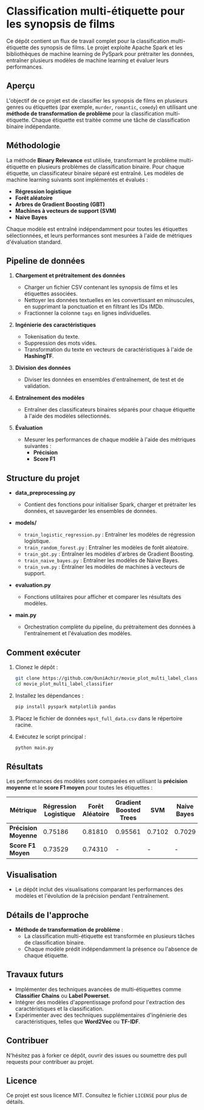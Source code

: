 # Classification multi-étiquette pour les synopsis de films

Ce dépôt contient un flux de travail complet pour la classification multi-étiquette des synopsis de films. Le projet exploite Apache Spark et les bibliothèques de machine learning de PySpark pour prétraiter les données, entraîner plusieurs modèles de machine learning et évaluer leurs performances.

## Aperçu
L'objectif de ce projet est de classifier les synopsis de films en plusieurs genres ou étiquettes (par exemple, `murder`, `romantic`, `comedy`) en utilisant une **méthode de transformation de problème** pour la classification multi-étiquette. Chaque étiquette est traitée comme une tâche de classification binaire indépendante.

## Méthodologie
La méthode **Binary Relevance** est utilisée, transformant le problème multi-étiquette en plusieurs problèmes de classification binaire. Pour chaque étiquette, un classificateur binaire séparé est entraîné. Les modèles de machine learning suivants sont implémentés et évalués :

- **Régression logistique**
- **Forêt aléatoire**
- **Arbres de Gradient Boosting (GBT)**
- **Machines à vecteurs de support (SVM)**
- **Naive Bayes**

Chaque modèle est entraîné indépendamment pour toutes les étiquettes sélectionnées, et leurs performances sont mesurées à l'aide de métriques d'évaluation standard.

## Pipeline de données
1. **Chargement et prétraitement des données**
   - Charger un fichier CSV contenant les synopsis de films et les étiquettes associées.
   - Nettoyer les données textuelles en les convertissant en minuscules, en supprimant la ponctuation et en filtrant les IDs IMDb.
   - Fractionner la colonne `tags` en lignes individuelles.

2. **Ingénierie des caractéristiques**
   - Tokenisation du texte.
   - Suppression des mots vides.
   - Transformation du texte en vecteurs de caractéristiques à l'aide de **HashingTF**.

3. **Division des données**
   - Diviser les données en ensembles d'entraînement, de test et de validation.

4. **Entraînement des modèles**
   - Entraîner des classificateurs binaires séparés pour chaque étiquette à l'aide des modèles sélectionnés.

5. **Évaluation**
   - Mesurer les performances de chaque modèle à l'aide des métriques suivantes :
     - **Précision**
     - **Score F1**

## Structure du projet
- **data_preprocessing.py**
  - Contient des fonctions pour initialiser Spark, charger et prétraiter les données, et sauvegarder les ensembles de données.

- **models/**
  - `train_logistic_regression.py` : Entraîner les modèles de régression logistique.
  - `train_random_forest.py` : Entraîner les modèles de forêt aléatoire.
  - `train_gbt.py` : Entraîner les modèles d'arbres de Gradient Boosting.
  - `train_naive_bayes.py` : Entraîner les modèles de Naive Bayes.
  - `train_svm.py` : Entraîner les modèles de machines à vecteurs de support.

- **evaluation.py**
  - Fonctions utilitaires pour afficher et comparer les résultats des modèles.

- **main.py**
  - Orchestration complète du pipeline, du prétraitement des données à l'entraînement et l'évaluation des modèles.

## Comment exécuter
1. Clonez le dépôt :
   ```bash
   git clone https://github.com/OuniAchir/movie_plot_multi_label_classifier.git
   cd movie_plot_multi_label_classifier
   ```

2. Installez les dépendances :
   ```bash
   pip install pyspark matplotlib pandas
   ```

3. Placez le fichier de données `mpst_full_data.csv` dans le répertoire racine.

4. Exécutez le script principal :
   ```bash
   python main.py
   ```

## Résultats
Les performances des modèles sont comparées en utilisant la **précision moyenne** et le **score F1 moyen** pour toutes les étiquettes :

| Métrique           | Régression Logistique | Forêt Aléatoire | Gradient Boosted Trees | SVM   | Naive Bayes |
|--------------------|-----------------------|-----------------|-------------------------|-------|-------------|
| **Précision Moyenne** | 0.75186               | 0.81810         | 0.95561                 | 0.7102| 0.7029      |
| **Score F1 Moyen**  | 0.73529               | 0.74310         | -                       | -     | -           |

## Visualisation
- Le dépôt inclut des visualisations comparant les performances des modèles et l'évolution de la précision pendant l'entraînement.

## Détails de l'approche
- **Méthode de transformation de problème** :
  - La classification multi-étiquette est transformée en plusieurs tâches de classification binaire.
  - Chaque modèle prédit indépendamment la présence ou l'absence de chaque étiquette.

## Travaux futurs
- Implémenter des techniques avancées de multi-étiquettes comme **Classifier Chains** ou **Label Powerset**.
- Intégrer des modèles d'apprentissage profond pour l'extraction des caractéristiques et la classification.
- Expérimenter avec des techniques supplémentaires d'ingénierie des caractéristiques, telles que **Word2Vec** ou **TF-IDF**.

## Contribuer
N'hésitez pas à forker ce dépôt, ouvrir des issues ou soumettre des pull requests pour contribuer au projet.

## Licence
Ce projet est sous licence MIT. Consultez le fichier `LICENSE` pour plus de détails.
